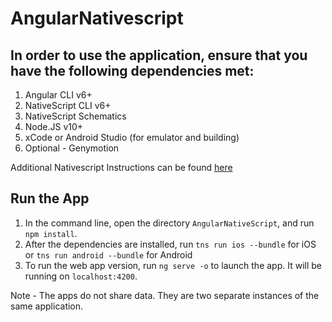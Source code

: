 # AngularNativescript

## In order to use the application, ensure that you have the following dependencies met:

1) Angular CLI v6+
2) NativeScript CLI v6+
3) NativeScript Schematics
4) Node.JS v10+
5) xCode or Android Studio (for emulator and building)
6) Optional - Genymotion

Additional Nativescript Instructions can be found [here](https://docs.nativescript.org/angular/code-sharing/migrating-a-web-project)

## Run the App

1) In the command line, open the directory `AngularNativeScript`, and run `npm install`.
2) After the dependencies are installed, run `tns run ios --bundle` for iOS or `tns run android --bundle` for Android
3) To run the web app version, run `ng serve -o` to launch the app. It will be running on `localhost:4200`.

Note - The apps do not share data. They are two separate instances of the same application.
